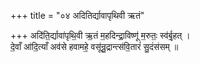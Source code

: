 +++
title = "०४ अदितिर्द्यावापृथिवी ऋतं"

+++
अदि॑ति॒र्द्यावा॑पृथि॒वी ऋ॒तं म॒हदिन्द्रा॒विष्णू॑ म॒रुतः॒ स्व॑र्बृ॒हत् ।  
दे॒वाँ आ॑दि॒त्याँ अव॑से हवामहे॒ वसू॑न्रु॒द्रान्त्स॑वि॒तारं॑ सु॒दंस॑सम् ॥